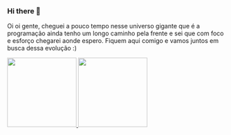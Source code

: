 ### Hi there 👋

Oi oi gente, cheguei a pouco tempo nesse universo gigante que é a programação ainda tenho um longo caminho pela frente e sei que com foco e esforço chegarei aonde espero. Fiquem aqui comigo e vamos juntos em busca dessa evolução :)

<!--
**querensales/querensales** is a ✨ _special_ ✨ repository because its `README.md` (this file) appears on your GitHub profile.

Here are some ideas to get you started:

- 🔭 I’m currently working on ...
- 🌱 I’m currently learning ...
- 👯 I’m looking to collaborate on ...
- 🤔 I’m looking for help with ...
- 💬 Ask me about ...
- 📫 How to reach me: ...
- 😄 Pronouns: ...
- ⚡ Fun fact: ...
-->
 <div>
  <a href="https://github.com/querensales">
    <img height="160em" src="https://github-readme-stats.vercel.app/api?username=querensales&show_icons=true&theme=dracula&include_all_commits=true&count_private=true"/>
    <img height="160em" src="https://github-readme-stats.vercel.app/api/top-langs/?username=querensales&layout=compact&langs_count=7&theme=dracula"/>
  </a>
</div>
